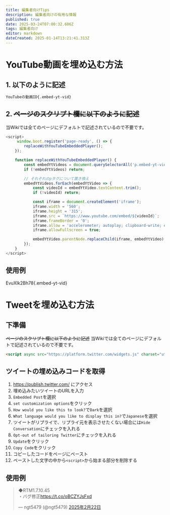 ```yaml
---
title: 編集者向けTips
description: 編集者向けの有用な情報
published: true
date: 2025-03-24T07:00:32.606Z
tags: 編集者向け
editor: markdown
dateCreated: 2025-01-14T13:21:41.313Z
---
```


# YouTube動画を埋め込む方法

## 1. 以下のように記述

```html
YouTubeの動画ID{.embed-yt-vid}
```

## 2. ~~ページのスクリプト欄に以下のように記述~~
当Wikiでは全てのページにデフォルトで記述されているので不要です。

```js
<script>
     window.boot.register('page-ready', () => {
        replaceWithYouTubeEmbeddedPlayer();
    });

    function replaceWithYouTubeEmbeddedPlayer() {
        const embedYtVideos = document.querySelectorAll('p.embed-yt-vid');
        if (!embedYtVideos) return;

        // それぞれのpタグについて置き換え
        embedYtVideos.forEach(embedYtVideo => {
            const videoId = embedYtVideo.textContent.trim();
            if (!videoId) return;

            const iframe = document.createElement('iframe');
            iframe.width = '560';
            iframe.height = '315';
            iframe.src = `https://www.youtube.com/embed/${videoId}`;
            iframe.frameBorder = '0';
            iframe.allow = 'accelerometer; autoplay; clipboard-write; encrypted-media; gyroscope; picture-in-picture';
            iframe.allowFullscreen = true;

            embedYtVideo.parentNode.replaceChild(iframe, embedYtVideo);
        });
    }
</script>
```

## 使用例

EvuXIk2Bh78{.embed-yt-vid}

# Tweetを埋め込む方法
## 下準備
~~ページのスクリプト欄に以下のように記述~~
当Wikiでは全てのページにデフォルトで記述されているので不要です。

```html
<script async src="https://platform.twitter.com/widgets.js" charset="utf-8"></script>
```

## ツイートの埋め込みコードを取得
1. https://publish.twitter.com/ にアクセス
1. 埋め込みたいツイートのURLを入力
1. `Embedded Post`を選択
1. `set customization options`をクリック
1. `How would you like this to look?`で`Dark`を選択
1. `What language would you like to display this in?`で`Japanese`を選択
1. ツイートがリプライで、リプライ元を表示させたくない場合には`Hide Conversation`にチェックを入れる
1. `Opt-out of tailoring Twitter`にチェックを入れる
1. `Update`をクリック
1. `Copy Code`をクリック
1. コピーしたコードをページにペースト
1. ペーストした文字の中から`<script>`から始まる部分を削除する

## 使用例

<blockquote class="twitter-tweet" data-lang="ja" data-dnt="true" data-theme="dark"><p lang="ja" dir="ltr">◆RTM1.7.10.45<br>・バグ修正<a href="https://t.co/oBCZYJsFxd">https://t.co/oBCZYJsFxd</a></p>&mdash; ngt5479 (@ngt5479) <a href="https://twitter.com/ngt5479/status/1893322497103208818?ref_src=twsrc%5Etfw">2025年2月22日</a></blockquote>


























